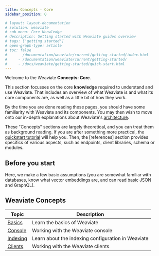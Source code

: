 ```yaml
---
title: Concepts - Core
sidebar_position: 0

# layout: layout-documentation
# solution: weaviate
# sub-menu: Core Knowledge
# description: Getting started with Weaviate guides overview
# tags: ['getting started']
# open-graph-type: article
# toc: false
#     - /documentation/weaviate/current/getting-started/index.html
#     - /documentation/weaviate/current/getting-started/
#     - /docs/weaviate/getting-started/quick-start.html
---
```


Welcome to the Weaviate **Concepts: Core**.

This section focusses on the core **knowledge** required to understand and use Weaviate. That includes an overview of what Weaviate is and what its core components are, as well as a little bit of how they work. 

By the time you are done reading these pages, you should have some familiarity with Weaviate and its components. You may then wish to move onto our in-depth explanations about Weaviate's [architecture](../architecture/index.md).

These "Concepts" sections are largely theoretical, and you can treat them as background reading. If you are after something more practical, the [quickstart tutorial](../getting-started/index.md) will help you. Then, the [references] section provides specifics of various aspects, such as endpoints, client libraries, schema or modules.

## Before you start 

Here, we make a few basic assumptions (you are somewhat familiar with databases, know what vector embeddings are, and can read basic JSON and GraphQL).

## Weaviate Concepts

| Topic | Description |
| --- | --- |
| [Basics](./basics.md) | Learn the basics of Weaviate |
| [Console](./console.md) | Working with the Weaviate console |
| [Indexing](./indexing.md) | Learn about the indexing configuration in Weaviate |
| [Clients](./clients.md) | Working with the Weaviate clients |
